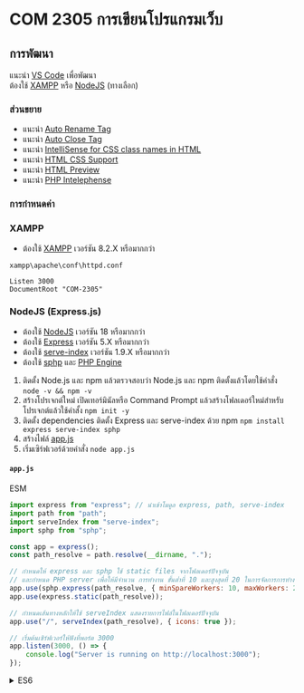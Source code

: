 # COM 2305 การเขียนโปรแกรมเว็บ

## การพัฒนา

แนะนำ [VS Code](https://code.visualstudio.com) เพื่อพัฒนา<br>
ต้องใช้ [XAMPP](#xampp) หรือ [NodeJS](#nodejs-expressjs) (ทางเลือก)

### ส่วนขยาย

-   แนะนำ [Auto Rename Tag](https://marketplace.visualstudio.com/items?itemName=formulahendry.auto-rename-tag)
-   แนะนำ [Auto Close Tag](https://marketplace.visualstudio.com/items?itemName=formulahendry.auto-close-tag)
-   แนะนำ [IntelliSense for CSS class names in HTML](https://marketplace.visualstudio.com/items?itemName=Zignd.html-css-class-completion)
-   แนะนำ [HTML CSS Support](https://marketplace.visualstudio.com/items?itemName=ecmel.vscode-html-css)
-   แนะนำ [HTML Preview](https://marketplace.visualstudio.com/items?itemName=george-alisson.html-preview-vscode)
-   แนะนำ [PHP Intelephense](https://marketplace.visualstudio.com/items?itemName=bmewburn.vscode-intelephense-client)

### การกำหนดค่า

### XAMPP

-   ต้องใช้ [XAMPP](https://sourceforge.net/projects/xampp/files/XAMPP%20Windows/8.2.12/xampp-windows-x64-8.2.12-0-VS16-installer.exe/download) เวอร์ชัน 8.2.X หรือมากกว่า

`xampp\apache\conf\httpd.conf`

```
Listen 3000
DocumentRoot "COM-2305"
```

### NodeJS (Express.js)

-   ต้องใช้ [NodeJS](https://nodejs.org/en) เวอร์ชัน 18 หรือมากกว่า
-   ต้องใช้ [Express](https://nodejs.org/en) เวอร์ชัน 5.X หรือมากกว่า
-   ต้องใช้ [serve-index](https://www.npmjs.com/package/serve-index) เวอร์ชัน 1.9.X หรือมากกว่า
-   ต้องใช้ [sphp](https://www.npmjs.com/package/sphp) และ [PHP Engine](https://www.php.net/downloads.php)

<ol>
  <li>ติดตั้ง Node.js และ npm แล้วตรวจสอบว่า Node.js และ npm ติดตั้งแล้วโดยใช้คำสั่ง <code>node -v && npm -v</code>
  </li>
  <li>สร้างโปรเจกต์ใหม่ เปิดเทอร์มินัลหรือ Command Prompt แล้วสร้างโฟลเดอร์ใหม่สำหรับโปรเจกต์แล้วใช้คำสั้ง <code>npm init -y</code></li>
  <li>ติดตั้ง dependencies ติดตั้ง Express และ serve-index ด้วย npm <code>npm install express serve-index sphp</code></li>
  <li>สร้างไฟล์ <a href="#appjs-">app.js</a></li>
  <li>เริ่มเซิร์ฟเวอร์ด้วยคำสั่ง <code>node app.js</code></li>
</ol>

#### `app.js` <br>

ESM

```js
import express from "express"; // นำเข้าโมดูล express, path, serve-index
import path from "path";
import serveIndex from "serve-index";
import sphp from "sphp";

const app = express();
const path_resolve = path.resolve(__dirname, ".");

// กำหนดให้ express และ sphp ใช้ static files จากโฟลเดอร์ปัจจุบัน
// และกำหนด PHP server เพื่อให้มีจำนวน การทำงาน ขั้นต่ำที่ 10 และสูงสุดที่ 20 ในการจัดการการทำงานของเว็บแอปพลิเคชัน PHP ที่มีการใช้งานหนักหรือมีการเข้าถึงพร้อมกันมากๆ
app.use(sphp.express(path_resolve, { minSpareWorkers: 10, maxWorkers: 20 }));
app.use(express.static(path_resolve));

// กำหนดเส้นทางหลักให้ใช้ serveIndex แสดงรายการไฟล์ในโฟลเดอร์ปัจจุบัน
app.use("/", serveIndex(path_resolve), { icons: true });

// เริ่มต้นเซิร์ฟเวอร์ให้ฟังที่พอร์ต 3000
app.listen(3000, () => {
	console.log("Server is running on http://localhost:3000");
});
```

<details>
<summary>ES6</summary>

```js
const express = require("express");
const path = require("path");
const serveIndex = require("serve-index");
const sphp = require("sphp");

const app = express();
const path_resolve = path.join(__dirname, ".");

app.use(sphp.express(path_resolve, { minSpareWorkers: 10, maxWorkers: 20 }));
app.use(express.static(path_resolve));
app.use("/", serveIndex(path_resolve, { icons: true }));
app.listen(3000, function () {
	console.log("Server is running on http://localhost:3000");
});
```

</details>
